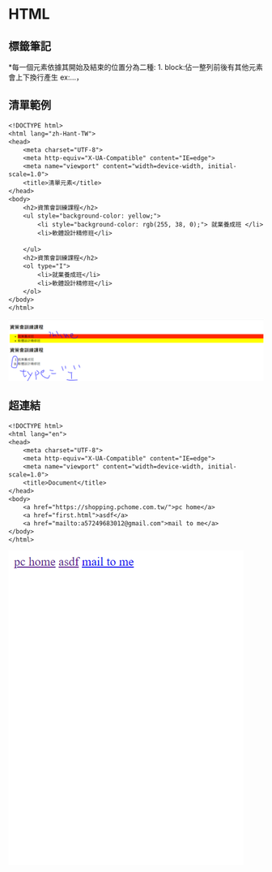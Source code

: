 # HTML

## 標籤筆記

\*每一個元素依據其開始及結束的位置分為二種: 1. block:佔一整列前後有其他元素會上下換行產生 ex:...，

## 清單範例

```markup
<!DOCTYPE html>
<html lang="zh-Hant-TW">
<head>
    <meta charset="UTF-8">
    <meta http-equiv="X-UA-Compatible" content="IE=edge">
    <meta name="viewport" content="width=device-width, initial-scale=1.0">
    <title>清單元素</title>
</head>
<body>
    <h2>資策會訓練課程</h2>
    <ul style="background-color: yellow;">
        <li style="background-color: rgb(255, 38, 0);"> 就業養成班 </li>
        <li>軟體設計精修班</li>

    </ul>
    <h2>資策會訓練課程</h2>
    <ol type="I">
        <li>就業養成班</li>
        <li>軟體設計精修班</li>
    </ol>
</body>
</html>
```

![](.gitbook/assets/image%20%2822%29.png)

## 超連結

```markup
<!DOCTYPE html>
<html lang="en">
<head>
    <meta charset="UTF-8">
    <meta http-equiv="X-UA-Compatible" content="IE=edge">
    <meta name="viewport" content="width=device-width, initial-scale=1.0">
    <title>Document</title>
</head>
<body>
    <a href="https://shopping.pchome.com.tw/">pc home</a>
    <a href="first.html">asdf</a> 
    <a href="mailto:a57249683012@gmail.com">mail to me</a>
</body>
</html>
```

![](.gitbook/assets/image%20%2823%29.png)



